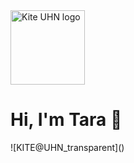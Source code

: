 <img width="119" alt="Kite UHN logo" src="https://github.com/Kite-Tara/Kite-Tara/assets/145040855/c184b629-9852-440f-8e44-e6523d0b1774">
<h1>Hi, I'm Tara 👋</h1>
![KITE@UHN_transparent]()

<!---
Kite-Tara/Kite-Tara is a ✨ special ✨ repository because its `README.md` (this file) appears on your GitHub profile.
You can click the Preview link to take a look at your changes.
--->
